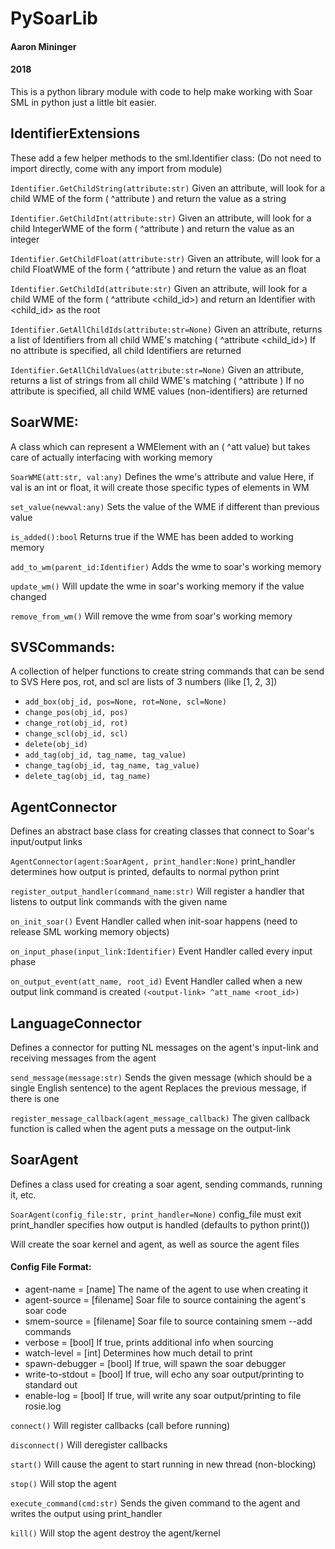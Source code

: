 # PySoarLib
#### Aaron Mininger
#### 2018

This is a python library module with code to help make working with Soar SML in python 
just a little bit easier. 

## IdentifierExtensions 
These add a few helper methods to the sml.Identifier class:
(Do not need to import directly, come with any import from module)

`Identifier.GetChildString(attribute:str)` 
Given an attribute, will look for a child WME of the form (<id> ^attribute <value>) and return the value as a string

`Identifier.GetChildInt(attribute:str)` 
Given an attribute, will look for a child IntegerWME of the form (<id> ^attribute <value>) and return the value as an integer

`Identifier.GetChildFloat(attribute:str)` 
Given an attribute, will look for a child FloatWME of the form (<id> ^attribute <value>) and return the value as an float

`Identifier.GetChildId(attribute:str)` 
Given an attribute, will look for a child WME of the form (<id> ^attribute <child_id>) and return an Identifier with <child_id> as the root

`Identifier.GetAllChildIds(attribute:str=None)` 
Given an attribute, returns a list of Identifiers from all child WME's matching (<id> ^attribute <child_id>)
If no attribute is specified, all child Identifiers are returned

`Identifier.GetAllChildValues(attribute:str=None)` 
Given an attribute, returns a list of strings from all child WME's matching (<id> ^attribute <value>)
If no attribute is specified, all child WME values (non-identifiers) are returned

## SoarWME:
A class which can represent a WMElement with an (<id> ^att value) but takes care of actually interfacing with working memory

`SoarWME(att:str, val:any)` 
Defines the wme's attribute and value
Here, if val is an int or float, it will create those specific types of elements in WM

`set_value(newval:any)` 
Sets the value of the WME if different than previous value

`is_added():bool` 
Returns true if the WME has been added to working memory

`add_to_wm(parent_id:Identifier)` 
Adds the wme to soar's working memory

`update_wm()` 
Will update the wme in soar's working memory if the value changed

`remove_from_wm()` 
Will remove the wme from soar's working memory

## SVSCommands:
A collection of helper functions to create string commands that can be send to SVS
Here pos, rot, and scl are lists of 3 numbers (like [1, 2, 3])

* `add_box(obj_id, pos=None, rot=None, scl=None)`
* `change_pos(obj_id, pos)`
* `change_rot(obj_id, rot)`
* `change_scl(obj_id, scl)`
* `delete(obj_id)`
* `add_tag(obj_id, tag_name, tag_value)`
* `change_tag(obj_id, tag_name, tag_value)`
* `delete_tag(obj_id, tag_name)`

## AgentConnector
Defines an abstract base class for creating classes that connect to Soar's input/output links

`AgentConnector(agent:SoarAgent, print_handler:None)` 
print_handler determines how output is printed, defaults to normal python print

`register_output_handler(command_name:str)` 
Will register a handler that listens to output link commands with the given name

`on_init_soar()` 
Event Handler called when init-soar happens (need to release SML working memory objects)

`on_input_phase(input_link:Identifier)` 
Event Handler called every input phase

`on_output_event(att_name, root_id)` 
Event Handler called when a new output link command is created `(<output-link> ^att_name <root_id>)`

## LanguageConnector
Defines a connector for putting NL messages on the agent's input-link and receiving messages from the agent

`send_message(message:str)` 
Sends the given message (which should be a single English sentence) to the agent
Replaces the previous message, if there is one

`register_message_callback(agent_message_callback)` 
The given callback function is called when the agent puts a message on the output-link

## SoarAgent
Defines a class used for creating a soar agent, sending commands, running it, etc.

`SoarAgent(config_file:str, print_handler=None)` 
config_file must exit
print_handler specifies how output is handled (defaults to python print())

Will create the soar kernel and agent, as well as source the agent files

#### Config File Format:
* agent-name = [name] 
The name of the agent to use when creating it
* agent-source = [filename] 
Soar file to source containing the agent's soar code
* smem-source = [filename] 
Soar file to source containing smem --add commands
* verbose = [bool] 
If true, prints additional info when sourcing
* watch-level = [int] 
Determines how much detail to print
* spawn-debugger = [bool] 
If true, will spawn the soar debugger
* write-to-stdout = [bool] 
If true, will echo any soar output/printing to standard out
* enable-log = [bool] 
If true, will write any soar output/printing to file rosie.log

`connect()` 
Will register callbacks (call before running)

`disconnect()` 
Will deregister callbacks

`start()` 
Will cause the agent to start running in new thread (non-blocking)

`stop()` 
Will stop the agent

`execute_command(cmd:str)` 
Sends the given command to the agent and writes the output using print_handler

`kill()` 
Will stop the agent destroy the agent/kernel
	








